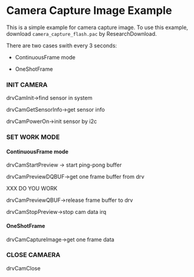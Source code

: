 Camera Capture Image Example
===================

This is a simple example for camera capture image. To use this example, download `camera_capture_flash.pac` by ResearchDownload.

There are two cases swith every 3 seconds:

- ContinuousFrame mode

- OneShotFrame

### INIT CAMERA

drvCamInit->find sensor in system

drvCamGetSensorInfo->get sensor info

drvCamPowerOn->init sensor by i2c

### SET WORK MODE

#### ContinuousFrame mode

drvCamStartPreview -> start ping-pong buffer

drvCamPreviewDQBUF->get one frame buffer from drv

XXX DO YOU WORK

drvCamPreviewQBUF->release frame buffer to drv

drvCamStopPreview->stop cam data irq

#### OneShotFrame

drvCamCaptureImage->get one frame data

### CLOSE CAMAERA

drvCamClose